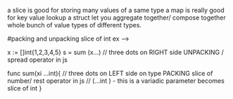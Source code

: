 a slice is good for storing many values of a same type
a map is really good for key value lookup
a struct let you aggregate together/ compose together whole bunch of value types of different types.



#packing and unpacking slice of int
ex -->

x := []int{1,2,3,4,5}
s = sum (x...)  // three dots on RIGHT side UNPACKING / spread operator in js

func sum(xi ...int){ // three dots on LEFT side on type PACKING slice of number/ rest operator in js
                    // (...int ) - this is a variadic parameter becomes slice of int
}